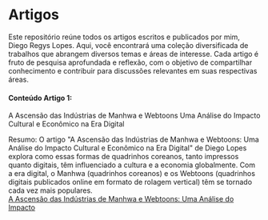 # Artigos

Este repositório reúne todos os artigos escritos e publicados por mim, Diego Regys Lopes. Aqui, você encontrará uma coleção diversificada de trabalhos que abrangem diversos temas e áreas de interesse. Cada artigo é fruto de pesquisa aprofundada e reflexão, com o objetivo de compartilhar conhecimento e contribuir para discussões relevantes em suas respectivas áreas.

<h4>Conteúdo Artigo 1:</h4> A Ascensão das Indústrias de Manhwa e Webtoons  Uma Análise do Impacto Cultural e Econômico na Era Digital

Resumo: O artigo "A Ascensão das Indústrias de Manhwa e Webtoons: Uma Análise do Impacto Cultural e Econômico na Era Digital" de Diego Lopes explora como essas formas de quadrinhos coreanos, tanto impressos quanto digitais, têm influenciado a cultura e a economia globalmente. Com a era digital, o Manhwa (quadrinhos coreanos) e os Webtoons (quadrinhos digitais publicados online em formato de rolagem vertical) têm se tornado cada vez mais populares.
<br><a href="https://github.com/DiegoRegys/Artigos/blob/main/A%20Ascens%C3%A3o%20das%20Ind%C3%BAstrias%20de%20Manhwa%20e%20Webtoons%20Uma%20An%C3%A1lise%20do%20Impacto.docx">A Ascensão das Indústrias de Manhwa e Webtoons: Uma Análise do Impacto</a>
